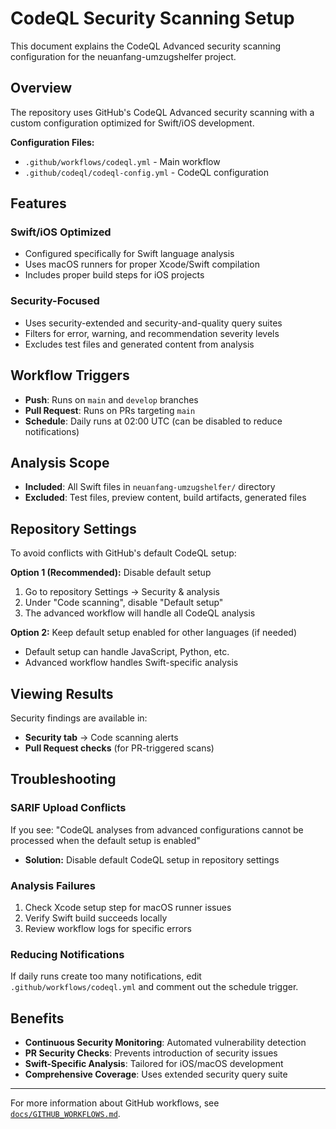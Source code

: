 # CodeQL Security Scanning Setup

This document explains the CodeQL Advanced security scanning configuration for the neuanfang-umzugshelfer project.

## Overview

The repository uses GitHub's CodeQL Advanced security scanning with a custom configuration optimized for Swift/iOS development.

**Configuration Files:**
- `.github/workflows/codeql.yml` - Main workflow
- `.github/codeql/codeql-config.yml` - CodeQL configuration

## Features

### Swift/iOS Optimized
- Configured specifically for Swift language analysis
- Uses macOS runners for proper Xcode/Swift compilation
- Includes proper build steps for iOS projects

### Security-Focused
- Uses security-extended and security-and-quality query suites
- Filters for error, warning, and recommendation severity levels
- Excludes test files and generated content from analysis

## Workflow Triggers

- **Push**: Runs on `main` and `develop` branches
- **Pull Request**: Runs on PRs targeting `main`
- **Schedule**: Daily runs at 02:00 UTC (can be disabled to reduce notifications)

## Analysis Scope

- **Included**: All Swift files in `neuanfang-umzugshelfer/` directory
- **Excluded**: Test files, preview content, build artifacts, generated files

## Repository Settings

To avoid conflicts with GitHub's default CodeQL setup:

**Option 1 (Recommended):** Disable default setup
1. Go to repository Settings → Security & analysis
2. Under "Code scanning", disable "Default setup"
3. The advanced workflow will handle all CodeQL analysis

**Option 2:** Keep default setup enabled for other languages (if needed)
- Default setup can handle JavaScript, Python, etc.
- Advanced workflow handles Swift-specific analysis

## Viewing Results

Security findings are available in:
- **Security tab** → Code scanning alerts
- **Pull Request checks** (for PR-triggered scans)

## Troubleshooting

### SARIF Upload Conflicts
If you see: "CodeQL analyses from advanced configurations cannot be processed when the default setup is enabled"
- **Solution:** Disable default CodeQL setup in repository settings

### Analysis Failures
1. Check Xcode setup step for macOS runner issues
2. Verify Swift build succeeds locally
3. Review workflow logs for specific errors

### Reducing Notifications
If daily runs create too many notifications, edit `.github/workflows/codeql.yml` and comment out the schedule trigger.

## Benefits

- **Continuous Security Monitoring**: Automated vulnerability detection
- **PR Security Checks**: Prevents introduction of security issues
- **Swift-Specific Analysis**: Tailored for iOS/macOS development
- **Comprehensive Coverage**: Uses extended security query suite

---

For more information about GitHub workflows, see [`docs/GITHUB_WORKFLOWS.md`](docs/GITHUB_WORKFLOWS.md).